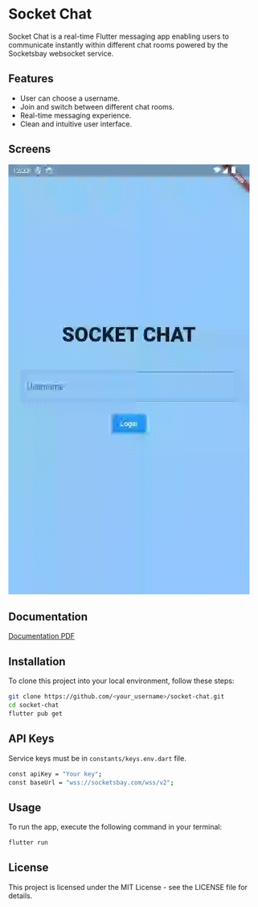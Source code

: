 # Socket Chat

Socket Chat is a real-time Flutter messaging app enabling users to communicate instantly within different chat rooms powered by the Socketsbay websocket service.

## Features

- User can choose a username.
- Join and switch between different chat rooms.
- Real-time messaging experience.
- Clean and intuitive user interface.

## Screens
![Screens](https://github.com/sabreys/socket_chat/blob/dev/docs/screen.gif)
## Documentation
[Documentation PDF](https://github.com/sabreys/socket_chat/blob/main/docs/document.pdf)
## Installation

To clone this project into your local environment, follow these steps:

```sh
git clone https://github.com/<your_username>/socket-chat.git
cd socket-chat
flutter pub get
```
## API Keys 
Service keys must be in `constants/keys.env.dart` file.
```sh
const apiKey = "Your key";
const baseUrl = "wss://socketsbay.com/wss/v2";
```
## Usage
To run the app, execute the following command in your terminal:
```sh
flutter run
```
## License
This project is licensed under the MIT License - see the LICENSE file for details.
